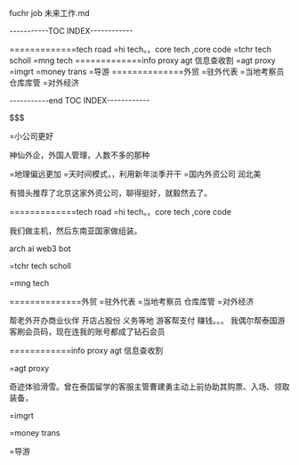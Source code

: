 fuchr job 未来工作.md

-----------TOC INDEX------------
 
=============tech road
=hi tech。。core tech ,core code
=tchr tech scholl
=mng tech
=============info proxy agt 信息查收割
=agt proxy
=imgrt
=money trans
=导游
==============外贸
=驻外代表
=当地考察员 仓库库管
=对外经济
 
 
 
-----------end TOC INDEX------------


$$$$$$$$$$$$$$$$$$$$$$$$$$$$$$$$$$$$$$$$$$$$$$$$$$$$$$$$$$$$$$$$$$$$$$$

=小公司更好

神仙外企，外国人管理，人数不多的那种

=地理偏远更加
=天时间模式，，利用新年淡季开干
=国内外资公司 润北美

有猎头推荐了北京这家外资公司，聊得挺好，就毅然去了。

=============tech road
=hi tech。。core tech ,core code

我们做主机，然后东南亚国家做组装。

arch ai web3 bot

=tchr tech scholl

=mng tech

 

 

==============外贸
=驻外代表
=当地考察员 仓库库管
=对外经济

帮老外开办商业伙伴  开店占股份  义务等地
游客帮支付 赚钱。。。
我偶尔帮泰国游客刷会员码，现在连我的账号都成了钻石会员




 

============info  proxy agt  信息查收割

=agt proxy

奇迹体验滑雪。曾在泰国留学的客服主管曹建勇主动上前协助其购票、入场、领取装备，


=imgrt

=money trans

=导游